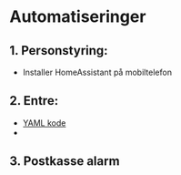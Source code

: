 # Automatiseringer
## 1. Personstyring:
- Installer HomeAssistant på mobiltelefon

## 2. Entre:
- [YAML kode](Images/Test%20YAML)
- 
## 3. Postkasse alarm

